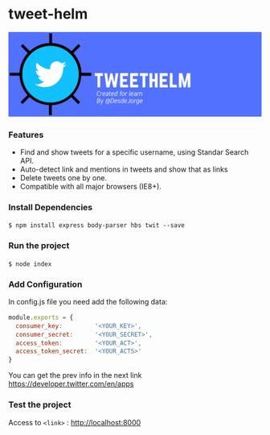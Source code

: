 # tweet-helm

![](https://github.com/DesdeJorge/tweet-helm/blob/master/public/images/banner.png)

### Features

- Find and show tweets for a specific username, using Standar Search API.
- Auto-detect link and mentions in tweets and show that as links 
- Delete tweets one by one.
- Compatible with all major browsers (IE8+).

### Install Dependencies

`$ npm install express body-parser hbs twit --save `

### Run the project

`$ node index`

### Add Configuration

In config.js file you need add the following data:

```javascript
module.exports = {
  consumer_key:         '<YOUR_KEY>',
  consumer_secret:      '<YOUR_SECRET>',
  access_token:         '<YOUR_ACT>',
  access_token_secret:  '<YOUR_ACTS>'
}
```
You can get the prev info in the next link <https://developer.twitter.com/en/apps>

### Test the project

Access to `<link>` : <http://localhost:8000>

